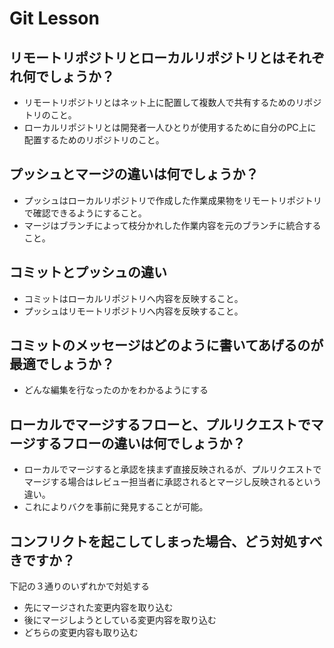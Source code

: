 # Git Lesson

## リモートリポジトリとローカルリポジトリとはそれぞれ何でしょうか？

* リモートリポジトリとはネット上に配置して複数人で共有するためのリポジトリのこと。
* ローカルリポジトリとは開発者一人ひとりが使用するために自分のPC上に配置するためのリポジトリのこと。
## プッシュとマージの違いは何でしょうか？

* プッシュはローカルリポジトリで作成した作業成果物をリモートリポジトリで確認できるようにすること。
* マージはブランチによって枝分かれした作業内容を元のブランチに統合すること。
## コミットとプッシュの違い
* コミットはローカルリポジトリへ内容を反映すること。
* プッシュはリモートリポジトリへ内容を反映すること。
## コミットのメッセージはどのように書いてあげるのが最適でしょうか？
* どんな編集を行なったのかをわかるようにする
## ローカルでマージするフローと、プルリクエストでマージするフローの違いは何でしょうか？
* ローカルでマージすると承認を挟まず直接反映されるが、プルリクエストでマージする場合はレビュー担当者に承認されるとマージし反映されるという違い。
* これによりバクを事前に発見することが可能。
## コンフリクトを起こしてしまった場合、どう対処すべきですか？
下記の３通りのいずれかで対処する
* 先にマージされた変更内容を取り込む
* 後にマージしようとしている変更内容を取り込む
* どちらの変更内容も取り込む
